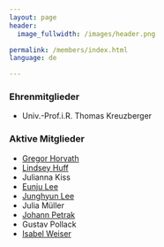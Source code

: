 ```yaml
---
layout: page
header:
  image_fullwidth: /images/header.png

permalink: /members/index.html
language: de

---
```



### Ehrenmitglieder

* Univ.-Prof.i.R. Thomas Kreuzberger

### Aktive Mitglieder

* [Gregor Horvath](/members/gregor_horvath)
* [Lindsey Huff](/members/lindsey_huff)
* Julianna Kiss
* [Eunju Lee](/members/eunju_lee)
* [Junghyun Lee](/members/junghyun_lee)
* Julia Müller
* [Johann Petrak](/members/johann_petrak)
* Gustav Pollack
* [Isabel Weiser](/members/isabel_weiser)


